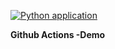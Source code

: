 [![Python application](https://github.com/kb1907/github-test/actions/workflows/cicd.yaml/badge.svg)](https://github.com/kb1907/github-test/actions/workflows/cicd.yaml)

**Github Actions -Demo**
